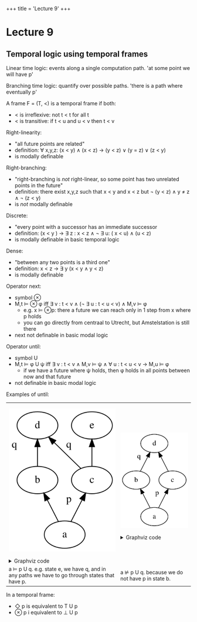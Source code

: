 +++
title = 'Lecture 9'
+++
# Lecture 9
## Temporal logic using temporal frames
Linear time logic: events along a single computation path. 'at some point we will have p'

Branching time logic: quantify over possible paths. 'there is a path where eventually p'

A frame F = (T, <) is a temporal frame if both:
- < is irreflexive: not t < t for all t
- < is transitive: if t < u and u < v then t < v

Right-linearity:
- "all future points are related"
- definition: ∀ x,y,z: (x < y) ∧ (x < z) → (y < z) ∨ (y = z) ∨ (z < y)
- is modally definable

Right-branching:
- "right-branching is _not_ right-linear, so some point has two unrelated points in the future"
- definition: there exist x,y,z such that x < y and x < z but ¬ (y < z) ∧ y ≠ z ∧ ¬ (z < y)
- is _not_ modally definable

Discrete:
- "every point with a successor has an immediate successor
- definition: (x < y ) → ∃ z : x < z ∧ ¬ ∃ u: ( x < u) ∧ (u < z)
- is modally definable in basic temporal logic

Dense:
- "between any two points is a third one"
- definition: x < z → ∃ y (x < y ∧ y < z)
- is modally definable

Operator next:
- symbol ⊗
- M,t ⊨ ⊗ φ iff ∃ v : t < v ∧ (¬ ∃ u : t < u < v) ∧ M,v ⊨ φ
    - e.g. x ⊨ ⊗p: there a future we can reach only in 1 step from x where p holds
    - you can go directly from centraal to Utrecht, but Amstelstation is still there
- next not definable in basic modal logic

Operator until:
- symbol U
- M,t ⊨ φ U ψ iff ∃ v : t < v ∧ M,v ⊨ ψ ∧ ∀ u : t < u < v → M,u ⊨ φ
    - if we have a future where ψ holds, then φ holds in all points between now and that future
- not definable in basic modal logic

Examples of until:

<table>
<tr>
<td>

![Until 1](until-1.dot.svg)

<details>
<summary>Graphviz code</summary>

<!-- :Tangle(dot) until-1.dot -->
```dot
digraph g {
rankdir=BT
a -> b
a -> c
c -> d
b -> d
c -> e
c [xlabel="p"]
d [xlabel="q"]
e [xlabel="q"]
}
```
</details>

</td>
<td>

![Until 2](until-2.dot.svg)

<details>
<summary>Graphviz code</summary>

<!-- :Tangle(dot) until-2.dot -->
```dot
digraph g {
rankdir=BT
a -> b
a -> c
c -> d
b -> d
d [xlabel="q"]
c [xlabel="p"]
}
```

</details>
</td>
</tr>

<tr>
<td>
a ⊨ p U q. e.g. state e, we have q, and in any paths we have to go through states that have p.
</td>

<td>
a ⊭ p U q. because we do not have p in state b.
</td>
</tr>
</table>

In a temporal frame:
- ◇ p is equivalent to T U p
- ⊗ p i equivalent to ⊥ U p

<!--
TODO: Things to look at:
- until not definable in basic modal logic in temporal frames
- until not definable in temporal modal logic in temporal frames
- next not definable in basic modal logic in temporal frames
- define discrete in temporal logic
- use next to define discrete in temporal logic
- define right-linearity in temporal logic
-->
